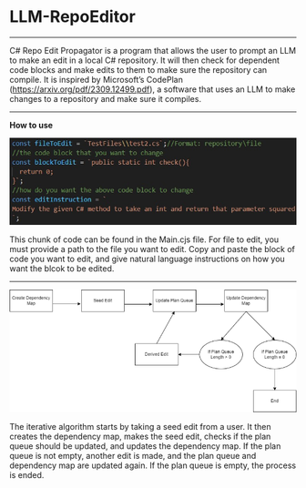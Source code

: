 # **LLM-RepoEditor**
---
C# Repo Edit Propagator is a program that allows the user to prompt an LLM to make an edit in a local C# repository. It will then check for dependent code blocks and make edits to them to make sure the repository can compile. It is inspired by Microsoft’s CodePlan (https://arxiv.org/pdf/2309.12499.pdf), a software that uses an LLM to make changes to a repository and make sure it compiles.

---

**How to use**

![plot](./mdPictures/editInstruct.jpg)

This chunk of code can be found in the Main.cjs file. For file to edit, you must provide a path to the file you want to edit.
Copy and paste the block of code you want to edit, and give natural language instructions on how you want the blcok to be edited.

---

![plot](./mdPictures/llmAlg.png)

 The iterative algorithm starts by taking a seed edit from a user. It then creates the dependency map, makes the seed edit, checks if the plan queue should be updated, and updates the dependency map. If the plan queue is not empty, another edit is made, and the plan queue and dependency map are updated again. If the plan queue is empty, the process is ended.
